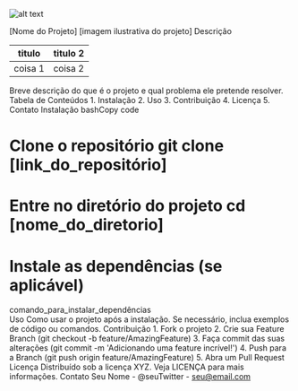 ![alt text](image.jpg)



[Nome do Projeto] 
[imagem ilustrativa do projeto] 
Descrição 

|titulo |titulo 2|
|----|----|
|coisa 1|coisa 2|




Breve descrição do que é o projeto e qual problema ele pretende 
resolver. 
Tabela de Conteúdos 
1. 
Instalação 
2. Uso 
3. Contribuição 
4. Licença 
5. Contato 
Instalação 
bashCopy code 
# Clone o repositório git clone [link_do_repositório]  
# Entre no diretório do projeto cd [nome_do_diretorio]  
# Instale as dependências (se aplicável) 
comando_para_instalar_dependências  
Uso 
Como usar o projeto após a instalação. Se necessário, inclua 
exemplos de código ou comandos. 
Contribuição 
1. 
Fork o projeto 
2. Crie sua Feature Branch (git checkout -b 
feature/AmazingFeature) 
3. Faça commit das suas alterações (git commit -m 'Adicionando 
uma feature incrível!') 
4. Push para a Branch (git push origin feature/AmazingFeature) 
5. Abra um Pull Request 
Licença 
Distribuído sob a licença XYZ. Veja LICENÇA para mais informações. 
Contato 
Seu Nome - @seuTwitter - seu@email.com
